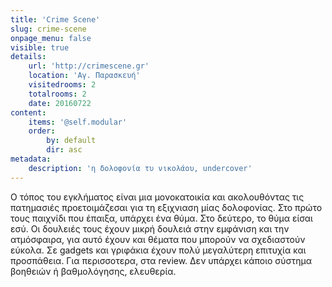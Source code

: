 ```yaml
---
title: 'Crime Scene'
slug: crime-scene
onpage_menu: false
visible: true
details:
    url: 'http://crimescene.gr'
    location: 'Αγ. Παρασκευή'
    visitedrooms: 2
    totalrooms: 2
    date: 20160722
content:
    items: '@self.modular'
    order:
        by: default
        dir: asc
metadata:
    description: 'η δολοφονία τυ νικολάου, undercover'
---
```


Ο τόπος του εγκλήματος είναι μια μονοκατοικία και ακολουθόντας τις πατημασιές προετοιμάζεσαι για τη εξιχνιαση μίας δολοφονίας. Στο πρώτο τους παιχνίδι που έπαιξα, υπάρχει ένα θύμα. Στο δεύτερο, 
το θύμα είσαι εσύ. 
Οι δουλειές τους έχουν μικρή δουλειά στην εμφάνιση και την ατμόσφαιρα, για αυτό έχουν και θέματα που μπορούν να σχεδιαστούν εύκολα. Σε gadgets και γριφάκια έχουν πολύ μεγαλύτερη επιτυχία και προσπάθεια.
Για περισσοτερα, στα review. Δεν υπάρχει κάποιο σύστημα βοηθειών ή βαθμολόγησης, ελευθερία.